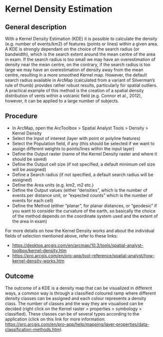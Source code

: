 # Kernel Density Estimation

## General description
With a Kernel Density Estimation (KDE) it is possible to calculate the density (e.g. number of events/km2) of features (points or lines) within a given area. A KDE is strongly dependant on the choice of the search radius (or bandwidth), which is the search extent around the mean centre of the area in exam. If the search radius is too small we may have an overestimation of density near the mean centre, on the contrary, if the search radius is too large we may have an overestimation of density away from the mean centre, resulting in a more smoothed Kernel map. However, the default search radius available in ArcMap (calculated from a variant of Silverman’s rule of thumb) provides rather robust results, particularly for spatial outliers. A practical example of this method is the creation of a spatial density distribution of vents within a volcanic field (e.g. Connor et al., 2012), however, it can be applied to a large number of subjects.

## Procedure
-	In ArcMap, open the ArcToolbox > Spatial Analyst Tools > Density > Kernel Density
-	Select the Input of interest (layer with point or polyline features) 
-	Select the Population field, if any (this should be selected if we want to assign different weights to points/lines within the input layer)
-	Define the Output raster (name of the Kernel Density raster and where it should be saved)
-	Define the Output cell size (if not specified, a default minimum cell size will be assigned)
-	Define a Search radius (if not specified, a default search radius will be assigned)
-	Define the Area units (e.g. km2, m2 etc.)
-	Define the Output values (either “densities”, which is the number of events per distance unit, or “expected counts” which is the number of events for each cell)
-	Define the Method (either “planar”, for planar distances, or “geodesic” if you want to consider the curvature of the earth, so basically the choice of the method depends on the coordinate system used and the extent of the area in exam)


For more details on how the Kernel Density works and about the individual fields of selection mentioned above, refer to these links: 
-	https://desktop.arcgis.com/en/arcmap/10.3/tools/spatial-analyst-toolbox/kernel-density.htm
-	https://pro.arcgis.com/en/pro-app/tool-reference/spatial-analyst/how-kernel-density-works.htm

## Outcome
The outcome of a KDE is a density map that can be visualized in different ways, a common way is through a classified coloured ramp where different density classes can be assigned and each colour represents a density class. The number of classes and the way they are visualised can be decided (right click on the Kernel raster > properties > symbology > classified). These classes can be of several types according to the application (click on this link for more information: https://pro.arcgis.com/en/pro-app/help/mapping/layer-properties/data-classification-methods.htm).
